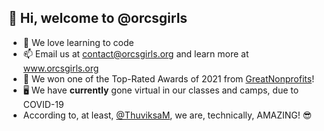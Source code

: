 ## 👋 Hi, welcome to @orcsgirls

- 👀 We love learning to code
- 📫 Email us at contact@orcsgirls.org and learn more at www.orcsgirls.org
- 🥇 We won one of the Top-Rated Awards of 2021 from [GreatNonprofits](https://greatnonprofits.org/org/oak-ridge-computer-science-girls)!
- 🖥️ We have **currently** gone virtual in our classes and camps, due to COVID-19
- According to, at least, [@ThuviksaM](https://github.com/ThuviksaM), we are, technically, AMAZING! 😎

